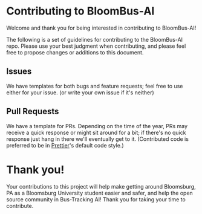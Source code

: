 # Contributing to BloomBus-AI
Welcome and thank you for being interested in contributing to BloomBus-AI!

The following is a set of guidelines for contributing to the BloomBus-AI repo. Please use your best judgment when contributing, and please feel free to propose changes or additions to this document.

## Issues
We have templates for both bugs and feature requests; feel free to use either for your issue. (or write your own issue if it's neither)

## Pull Requests
We have a template for PRs. Depending on the time of the year, PRs may receive a quick response or might sit around for a bit; if there's no quick response just hang in there we'll eventually get to it. (Contributed code is preferred to be in [Prettier](https://prettier.io/)'s default code style.)

# Thank you!
Your contributions to this project will help make getting around Bloomsburg, PA as a Bloomsburg University student easier and safer, and help the open source community in Bus-Tracking AI! Thank you for taking your time to contribute.
